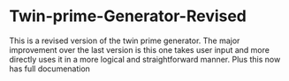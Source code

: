 # Twin-prime-Generator-Revised
This is a revised version of the twin prime generator. The major improvement over the last version is this one takes user input and more directly uses it in a more logical and straightforward manner. Plus this now has full documenation 
